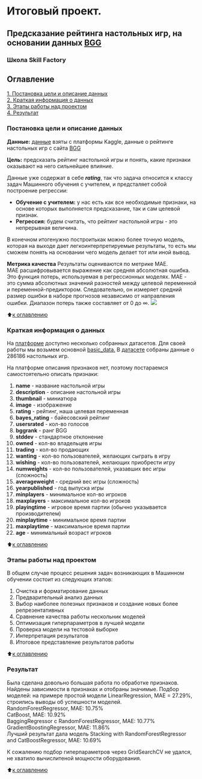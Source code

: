 # Итоговый проект.  
## Предсказание рейтинга настольных игр, на основании данных [BGG](https://boardgamegeek.com/) 
### Школа Skill Factory 

## Оглавление  
[1. Постановка цели и описание данных](https://github.com/olpachino/Project_BGG_rating/blob/master/README.md#Постановка-цели-и-описание-данных)  
[2. Краткая информация о данных](https://github.com/olpachino/Project_BGG_rating/blob/master/README.md#Краткая-информация-о-данных)  
[3. Этапы работы над проектом](https://github.com/olpachino/Project_BGG_rating/blob/master/README.md#Этапы-работы-над-проектом)  
[4. Результат](https://github.com/olpachino/Project_BGG_rating/blob/master/README.md#Результат)  

### Постановка цели и описание данных  

**Данные:** [данные](https://www.kaggle.com/datasets/caesuric/bgggamesdata) взяты с платформы Kaggle, данные о рейтинге настольных игр с сайта [BGG](https://boardgamegeek.com/)

**Цель:** предсказать рейтинг настольной игры и понять, какие признаки оказывают на него сильнейшее влияние.

Данные уже содержат в себе ***rating***, так что задача относится к классу задач Машинного обучения с учителем, и предсталяет собой построение регрессии:

- **Обучение с учителем:** у нас есть как все необходимые признаки, на основе которых выполняется предсказание, так и сам целевой признак.
- **Регрессия:** будем считать, что рейтинг настольной игры - это непрерывная величина.

В конечном итогенужно построитькак можно более точную модель, которая на выходе дает легкоинтерпретируемые результаты, то есть мы сможем понять на основании чего модель делает тот или иной вывод.  

**Метрика качества**
Результаты оцениваются по метрике MAE.  
MAE расшифровывается выражение как cредняя абсолютная ошибка.  
Это функция потерь, используемая в регрессионных моделях. MAE - это сумма абсолютных значений разностей между целевой переменной и переменной-предиктором. Следовательно, он измеряет средний размер ошибки в наборе прогнозов независимо от направления ошибки. Диапазон потерь также составляет от 0 до ∞.
<img src="https://images2.russianblogs.com/287/85/858abf653512e1ebe9fda8727b5de3f7.png" />
  
:arrow_up:[к оглавлению](https://github.com/olpachino/Project_BGG_rating/blob/master/README.md#Оглавление)

### Краткая информация о данных
На [платформе](https://www.kaggle.com/datasets/caesuric/bgggamesdata) доступно несколько собранных датасетов. Для своей работы мы возьмем основной [basic_data.]()
В [датасете]() собраны данные о 286186 настольных игр.

На платформе описания признаков нет, поэтому постараемся самостоятельно описать признаки:

1. **name** - название настольной игры
0. **description** - описание настольной игры
0. **thumbnail** - миниатюра
0. **image** - изображение
0. **rating** - рейтинг, наша целевая переменная
0. **bayes_rating** - байесовский рейтинг
0. **usersrated** - кол-во голосов
0. **bggrank** - ранг BGG
0. **stddev** - стандартное отклонение
0. **owned** - кол-во владельцев игры
0. **trading** - кол-во продающих
0. **wanting** - кол-во пользователей, желающих сыграть в игру
0. **wishing** - кол-во пользователей, желающих приобрести игру
0. **numweights** - кол-во пользователей, указавших вес игры (сложность)
0. **averageweight** - средний вес игры (сложность)
0. **yearpublished** - год выпуска игры
0. **minplayers** - минимальное кол-во игроков
0. **maxplayers** - максимальное кол-во игроков
0. **playingtime** - игровое время партии (обычно указывается производителем)
0. **minplaytime** - минимальное время партии
0. **maxplaytime** - максимальное время партии
0. **age** - минимальный возраст игроков

:arrow_up:[к оглавлению](https://github.com/olpachino/Project_BGG_rating/blob/master/README.md#Оглавление)

### Этапы работы над проектом  

В общем случае процесс решения задач возникающих в Машинном обучении состоит из следующих этапов:

1. Очистка и форматирование данных
2. Предварительный анализ данных
3. Выбор наиболее полезных признаков и создание новых более репрезентативных
4. Сравнение качества работы нескольник моделей
5. Оптимизация гиперпараметров в лучшей модели
6. Проверка модели на тестовой выборке
7. Интерпретация результатов
8. Итоговое представление результатов работы

:arrow_up:[к оглавлению](https://github.com/olpachino/Project_BGG_rating/blob/master/README.md#Оглавление)

### Результат  
Была сделана довольно большая работа по обработке признаков. Найдены зависимости в признаках и отобраны значимые.
Подбор моделей: на примере простой модели LinearRegression, MAE = 27.29%, строились выводы об успешности моделей.  
RandomForestRegressor, MAE: 10.75%  
CatBoost, MAE: 10.92%  
BaggingRegressor с RandomForestRegressor, MAE: 10.77%
GradientBoostingRegressor, MAE: 11.86%  
Лучший результат дала модель Stacking with RandomForestRegressor and CatBoostRegressor, MAE: 10.69%

К сожалению подбор гиперпараметров через GridSearchCV не удался, не хватило вычислитеной мощности оборудования.

:arrow_up:[к оглавлению](https://github.com/olpachino/Project_BGG_rating/blob/master/README.md#Оглавление)

